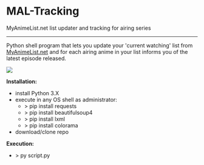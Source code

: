 # MAL-Tracking
MyAnimeList.net list updater and tracking for airing series
<hr>

Python shell program that lets you update your 'current watching' list from <a href="https://www.myanimelist.net">MyAnimeList.net</a>
and for each airing anime in your list informs you of the latest episode released.

<img src=https://i.gyazo.com/5c23294e15325e485a33fc2f164b93c6.png>

**Installation:**
- install Python 3.X
- execute in any OS shell as administrator: 
    - \> pip install requests
    - \> pip install beautifulsoup4
    - \> pip install lxml
    - \> pip install colorama
- download/clone repo

**Execution:**
- \> py script.py

<br>
